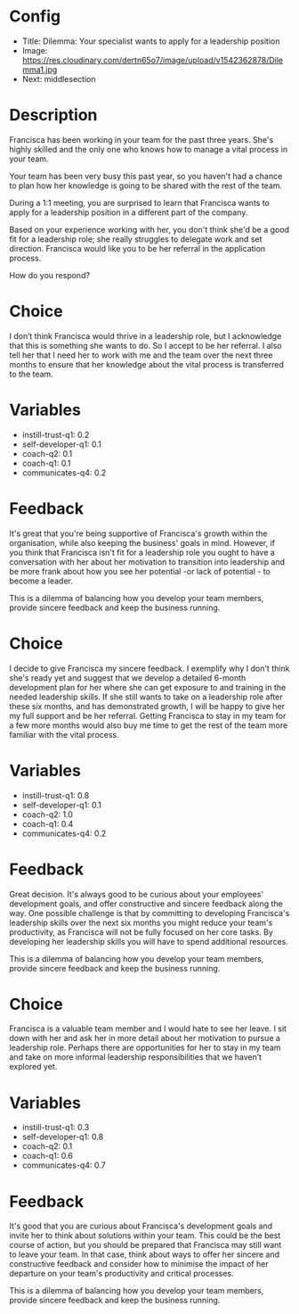 # Config
 - Title: Dilemma: Your specialist wants to apply for a leadership position 
 - Image: https://res.cloudinary.com/dertn65o7/image/upload/v1542362878/Dilemma1.jpg
 - Next: middlesection


# Description
Francisca has been working in your team for the past three years. She's highly skilled and the only one who knows how to manage a vital process in your team. 

Your team has been very busy this past year, so you haven't had a chance to plan how her knowledge is going to be shared with the rest of the team. 

During a 1:1 meeting, you are surprised to learn that Francisca wants to apply for a leadership position in a different part of the company. 

Based on your experience working with her, you don't think she'd be a good fit for a leadership role; she really struggles to delegate work and set direction. Francisca would like you to be her referral in the application process.

How do you respond?

# Choice
 I don’t think Francisca would thrive in a leadership role, but I acknowledge that this is something she wants to do. So I accept to be her referral. I also tell her that I need her to work with me and the team over the next three months to ensure that her knowledge about the vital process is transferred to the team. 

# Variables
- instill-trust-q1: 0.2
- self-developer-q1: 0.1
- coach-q2: 0.1 
- coach-q1: 0.1 
- communicates-q4: 0.2

# Feedback
It's great that you're being supportive of Francisca's growth within the organisation, while also keeping the business' goals in mind. However, if you think that Francisca isn't fit for a leadership role you ought to have a conversation with her about her motivation to transition into leadership and be more frank about how you see her potential -or lack of potential - to become a leader. 

This is a dilemma of balancing how you develop your team members, provide sincere feedback and keep the business running.


# Choice
I decide to give Francisca my sincere feedback. I exemplify why I don't think she's ready yet and suggest that we develop a detailed 6-month development plan for her where she can get exposure to and training in the needed leadership skills. If she still wants to take on a leadership role after these six months, and has demonstrated growth, I will be happy to give her my full support and be her referral. Getting Francisca to stay in my team for a few more months would also buy me time to get the rest of the team more familiar with the vital process.    

# Variables
- instill-trust-q1: 0.8
- self-developer-q1: 0.1
- coach-q2: 1.0 
- coach-q1: 0.4 
- communicates-q4: 0.2

# Feedback
Great decision. It's always good to be curious about your employees' development goals, and offer constructive and sincere feedback along the way. One possible challenge is that by committing to developing Francisca's leadership skills over the next six months you might reduce your team's productivity, as Francisca will not be fully focused on her core tasks. By developing her leadership skills you will have to spend additional resources. 

This is a dilemma of balancing how you develop your team members, provide sincere feedback and keep the business running.






# Choice
Francisca is a valuable team member and I would hate to see her leave. I sit down with her and ask her in more detail about her motivation to pursue a leadership role. Perhaps there are opportunities for her to stay in my team and take on more informal leadership responsibilities that we haven’t explored yet.

# Variables
- instill-trust-q1: 0.3
- self-developer-q1: 0.8
- coach-q2: 0.1 
- coach-q1: 0.6 
- communicates-q4: 0.7


# Feedback
It's good that you are curious about Francisca's development goals and invite her to think about solutions within your team. This could be the best course of action, but you should be prepared that Francisca may still want to leave your team. In that case, think about ways to offer her sincere and constructive feedback and consider how to minimise the impact of her departure on your team's productivity and critical processes. 

This is a dilemma of balancing how you develop your team members, provide sincere feedback and keep the business running.



